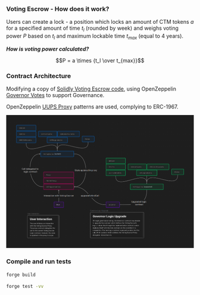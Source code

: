 ### Voting Escrow - How does it work?

Users can create a lock - a position which locks an amount of CTM tokens $a$ for a specified amount of time $t_l$ (rounded by week) and weighs voting power $P$ based on $t_l$ and maximum lockable time $t_{max}$ (equal to 4 years).

***How is voting power calculated?***

$$P = a \times {t_l \over t_{max}}$$

### Contract Architecture

Modifying a copy of [Solidly Voting Escrow code](https://web.archive.org/web/20220501080953/https://github.com/solidlyexchange/solidly/blob/master/contracts/ve.sol), using OpenZeppelin [Governor Votes](https://github.com/OpenZeppelin/openzeppelin-contracts/blob/v5.0.1/contracts/governance/utils/Votes.sol) to support Governance.

OpenZeppelin [UUPS Proxy](https://docs.openzeppelin.com/contracts/5.x/api/proxy#UUPSUpgradeable) patterns are used, complying to ERC-1967.

![veCTM Topology](diagrams/veCTM_Topology_UUPS.png)

### Compile and run tests

```bash
forge build
```

```bash
forge test -vv
```